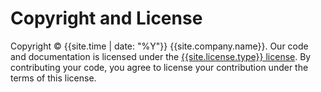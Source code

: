 # Copyright and License

Copyright &copy; {{site.time | date: "%Y"}} {{site.company.name}}. Our code and documentation is licensed under the [{{site.license.type}} license]({{site.license.www}}). By contributing your code, you agree to license your contribution under the terms of this license.
